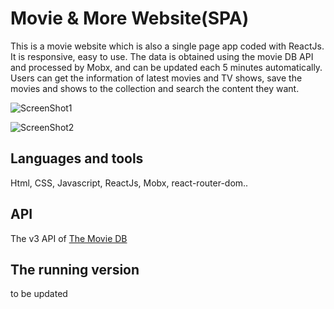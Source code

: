 # Movie & More Website(SPA)
This is a movie website which is also a single page app coded with ReactJs. It is responsive, easy to use. The data is obtained using the movie DB API and processed by Mobx, and can be updated each 5 minutes automatically. Users can get the information of latest movies and TV shows, save the movies and shows to the collection and search the content they want.       

![ScreenShot1](https://gifyu.com/images/first_video.gif)      

![ScreenShot2](https://gifyu.com/images/second_video.gif)

## Languages and tools
Html, CSS, Javascript, ReactJs, Mobx, react-router-dom..
## API
The v3 API of [The Movie DB](https://www.themoviedb.org)
## The running version
to be updated

